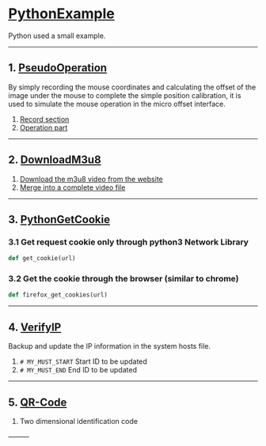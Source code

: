 # [PythonExample](https://github.com/WindSnowLi/My-python-tools)

Python used a small example.
___

## 1. [PseudoOperation](https://github.com/WindSnowLi/My-python-tools/tree/main/PseudoOperation)

By simply recording the mouse coordinates and calculating the offset of the image under the mouse to complete the simple position calibration, it is used to simulate the mouse operation in the micro offset interface.

1. [Record section](https://github.com/WindSnowLi/My-python-tools/blob/main/PseudoOperation/main/record_process.py)
2. [Operation part](https://github.com/WindSnowLi/My-python-tools/blob/main/PseudoOperation/main/operate_process.py)

___

## 2. [DownloadM3u8](https://github.com/WindSnowLi/My-python-tools/blob/main/DownloadM3u8)

1. [Download the m3u8 video from the website](https://github.com/WindSnowLi/My-python-tools/blob/main/DownloadM3u8/dv.py)
2. [Merge into a complete video file](https://github.com/WindSnowLi/My-python-tools/blob/main/DownloadM3u8/marge.py)

___

## 3. [PythonGetCookie](https://github.com/WindSnowLi/My-python-tools/tree/main/PythonGetCookie)

### 3.1 Get request cookie only through python3 Network Library

``` python
def get_cookie(url)
```

### 3.2 Get the cookie through the browser (similar to chrome)

``` python
def firefox_get_cookies(url)
```

___

## 4. [VerifyIP](https://github.com/WindSnowLi/My-python-tools/tree/main/VerifyIP)

Backup and update the IP information in the system hosts file.

1. ```# MY_MUST_START``` Start ID to be updated
2. ```# MY_MUST_END``` End ID to be updated

___

## 5. [QR-Code](https://github.com/WindSnowLi/My-python-tools/tree/main/VerifyIP/QR-Code)

1. Two dimensional identification code

———
